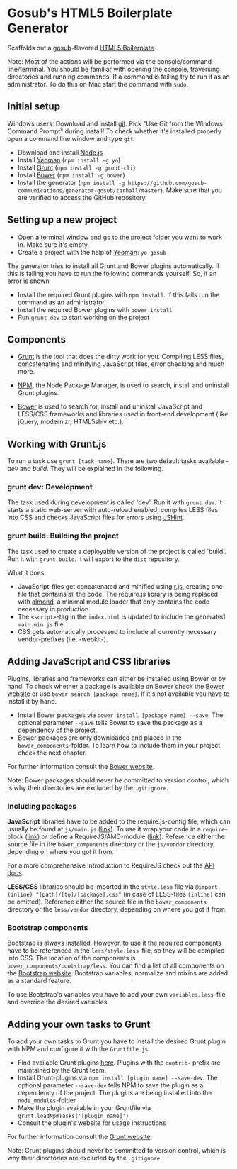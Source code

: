 # Gosub's HTML5 Boilerplate Generator

Scaffolds out a [gosub](http://gosub.de/)-flavored [HTML5 Boilerplate](http://html5boilerplate.com).

Note: Most of the actions will be performed via the console/command-line/terminal. You should be familiar with opening the console, traversing directories and running commands. If a command is failing try to run it as an administrator. To do this on Mac start the command with `sudo`.

## Initial setup

Windows users: Download and install [git](http://git-scm.com/). Pick "Use Git from the Windows Command Prompt" during install! To check whether it's installed properly open a command line window and type `git`.

- Download and install [Node.js](http://nodejs.org/)
- Install [Yeoman](http://yeoman.io) (`npm install -g yo`)
- Install [Grunt](http://gruntjs.com) (`npm install -g grunt-cli`)
- Install [Bower](http://bower.io/#installing-bower) (`npm install -g bower`)
- Install the generator (`npm install -g https://github.com/gosub-communications/generator-gosub/tarball/master`). Make sure that you are verified to access the GitHub repository.

## Setting up a new project

- Open a terminal window and go to the project folder you want to work in. Make sure it's empty.
- Create a project with the help of [Yeoman](https://github.com/yeoman/yo): `yo gosub`

The generator tries to install all Grunt and Bower plugins automatically. If this is failing you have to run the following commands yourself.
So, if an error is shown

- Install the required Grunt plugins with `npm install`. If this fails run the command as an administrator.
- Install the required Bower plugins with `bower install`
- Run `grunt dev` to start working on the project

## Components

- [Grunt](http://gruntjs.com/) is the tool that does the dirty work for you. Compiling LESS files, concatenating and minifying JavaScript files, error checking and much more.

- [NPM](https://www.npmjs.org/), the Node Package Manager, is used to search, install and uninstall Grunt plugins.

- [Bower](bower.io) is used to search for, install and uninstall JavaScript and LESS/CSS frameworks and libraries used in front-end development (like jQuery, modernizr, HTML5shiv etc.).


## Working with Grunt.js

To run a task use `grunt [task name]`. There are two default tasks available - *dev* and *build*. They will be explained in the following.

### grunt dev: Development

The task used during development is called 'dev'. Run it with `grunt dev`.
It starts a static web-server with auto-reload enabled, compiles LESS files into CSS and checks JavaScript files for errors using [JSHint](http://jshint.com).

### grunt build: Building the project

The task used to create a deployable version of the project is called 'build'. Run it with `grunt build`. It will export to the `dist` repository.

What it does:

- JavaScript-files get concatenated and minified using [r.js](https://github.com/jrburke/r.js), creating one file that contains all the code. The require.js library is being replaced with [almond](https://github.com/jrburke/almond), a minimal module loader that only contains the code necessary in production.
- The `<script>`-tag in the `index.html` is updated to include the generated `main.min.js` file.
- CSS gets automatically processed to include all currently necessary vendor-prefixes (i.e. -webkit-).


## Adding JavaScript and CSS libraries

Plugins, libraries and frameworks can either be installed using Bower or by hand.
To check whether a package is available on Bower check the [Bower website](bower.io/search/) or use `bower search [package name]`. If it's not available you have to install it by hand.

- Install Bower packages via `bower install [package name] --save`. The optional parameter `--save` tells Bower to save the package as a dependency of the project.
- Bower packages are only downloaded and placed in the `bower_components`-folder. To learn how to include them in your project check the next chapter.

For further information consult the [Bower website](http://bower.io/#usage).

Note: Bower packages should never be committed to version control, which is why their directories are excluded by the `.gitignore`.

### Including  packages

**JavaScript** libraries have to be added to the require.js-config file, which can usually be found at `js/main.js` ([link](http://requirejs.org/docs/api.html#usage)). To use it wrap your code in a `require`-block ([link](http://requirejs.org/docs/api.html#data-main)) or define a RequireJS/AMD-module ([link](http://requirejs.org/docs/api.html#define)). Reference either the source file in the `bower_components` directory or the `js/vendor` directory, depending on where you got it from.

For a more comprehensive introduction to RequireJS check out the [API docs](http://requirejs.org/docs/api.html).

**LESS/CSS** libraries should be imported in the `style.less` file via `@import (inline) "[path]/[to]/[package].css"` (in case of LESS-files `(inline)` can be omitted). Reference either the source file in the `bower_components` directory or the `less/vendor` directory, depending on where you got it from.

### Bootstrap components

[Bootstrap](http://getbootstrap.com) is always installed. However, to use it the required components have to be referenced in the `less/style.less`-file, so they will be compiled into CSS. The location of the components is `bower_components/bootstrap/less`. You can find a list of all components on the [Bootstrap website](http://getbootstrap.com/components/). Bootstrap variables, normalize and mixins are added as a standard feature.

To use Bootstrap's variables you have to add your own `variables.less`-file and override the desired variables.

## Adding your own tasks to Grunt

To add your own tasks to Grunt you have to install the desired Grunt plugin with NPM and configure it with the `Gruntfile.js`.

- Find available Grunt plugins [here](http://gruntjs.com/plugis). Plugins with the `contrib-` prefix are maintained by the Grunt team.
- Install Grunt-plugins via `npm install [plugin name] --save-dev`. The optional parameter `--save-dev` tells NPM to save the plugin as a dependency of the project. The plugins are being installed into the `node_modules`-folder
- Make the plugin available in your Gruntfile via `grunt.loadNpmTasks('[plugin name]')`
- Consult the plugin's website for usage instructions

For further information consult the [Grunt website](http://gruntjs.com/getting-started).

Note: Grunt plugins should never be committed to version control, which is why their directories are excluded by the `.gitignore`.
